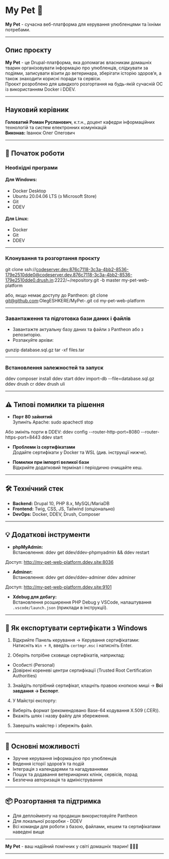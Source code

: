 # My Pet 🐾

**My Pet** - сучасна веб-платформа для керування улюбленцями та їхніми потребами.

---

## Опис проєкту

**My Pet** - це Drupal-платформа, яка допомагає власникам домашніх тварин організовувати інформацію про улюбленців, слідкувати за подіями, записувати візити до ветеринара, зберігати історію здоров’я, а також знаходити корисні поради та сервіси.  
Проєкт розроблено для швидкого розгортання на будь-якій сучасній ОС із використанням Docker і DDEV.

---

## Науковий керівник

**Головатий Роман Русланович**, к.т.н., доцент кафедри інформаційних технологій та систем електронних комунікацій  
**Виконав:** Іванюк Олег Олегович

---

## 🚀 Початок роботи

### Необхідні програми

#### Для Windows:
- Docker Desktop  
- Ubuntu 20.04.06 LTS (з Microsoft Store)  
- Git  
- DDEV  

#### Для Linux:
- Docker  
- Git  
- DDEV  

---

### Клонування та розгортання проєкту

git clone ssh://codeserver.dev.876c7118-3c3a-4bb2-8536-179e2510dde0@codeserver.dev.876c7118-3c3a-4bb2-8536-179e2510dde0.drush.in:2222/~/repository.git -b master my-pet-web-platform

або, якщо немає доступу до Pantheon:
git clone git@github.com:OlegESHKERE/MyPet-.git
cd my-pet-web-platform

---

### Завантаження та підготовка бази даних і файлів

- Завантажте актуальну базу даних та файли з Pantheon або з репозиторію.
- Розпакуйте архіви:

gunzip database.sql.gz
tar -xf files.tar

---

### Встановлення залежностей та запуск

ddev composer install
ddev start
ddev import-db --file=database.sql.gz
ddev drush cr
ddev drush uli

---

## ⚠️ Типові помилки та рішення

- **Порт 80 зайнятий**  
  Зупиніть Apache:
sudo apachectl stop

Або змініть порти в DDEV:
ddev config --router-http-port=8080 --router-https-port=8443
ddev start

- **Проблеми із сертифікатами**  
Додайте сертифікати у Docker та WSL (див. інструкції нижче).

- **Помилки при імпорті великої бази**  
Відкрийте додатковий термінал і періодично очищайте кеш.

---

## 🛠 Технічний стек

- **Backend:** Drupal 10, PHP 8.x, MySQL/MariaDB  
- **Frontend:** Twig, CSS, JS, Tailwind (опціонально)  
- **DevOps:** Docker, DDEV, Drush, Composer  

---

## 💡 Додаткові інструменти

- **phpMyAdmin:**  
Встановлення:
ddev get ddev/ddev-phpmyadmin && ddev restart

Доступ: http://my-pet-web-platform.ddev.site:8036

- **Adminer:**  
Встановлення:
ddev get ddev/ddev-adminer
ddev adminer

Доступ: http://my-pet-web-platform.ddev.site:9101

- **Xdebug для дебагу:**  
Встановлення розширення PHP Debug у VSCode, налаштування `.vscode/launch.json` (приклади в інструкції).

---

## 🔐 Як експортувати сертифікати з Windows

1. Відкрийте Панель керування → Керування сертифікатами:  
 Натисніть `Win + R`, введіть `certmgr.msc` і натисніть Enter.

2. Оберіть потрібне сховище сертифікатів, наприклад:  
 - Особисті (Personal)  
 - Довірені кореневі центри сертифікації (Trusted Root Certification Authorities)

3. Знайдіть потрібний сертифікат, клацніть правою кнопкою миші → **Всі завдання → Експорт**.

4. У Майстрі експорту:  
 - Виберіть формат (рекомендовано Base-64 кодування X.509 (.CER)).  
 - Вкажіть шлях і назву файлу для збереження.

5. Завершіть майстер і збережіть файл.

---

## 🐾 Основні можливості

- Зручне керування інформацією про улюбленців  
- Ведення історії здоров’я та подій  
- Інтеграція з календарями та нагадуваннями  
- Пошук та додавання ветеринарних клінік, сервісів, порад  
- Безпечна авторизація та адміністрування  

---

## 📦 Розгортання та підтримка

- Для деплойменту на продакшн використовуйте Pantheon  
- Для локальної розробки - DDEV  
- Всі команди для роботи з базою, файлами, кешем та сертифікатами наведені вище  

---

**My Pet** - ваш надійний помічник у світі домашніх тварин! 🐶🐱🐾

---

